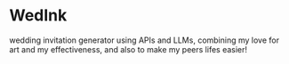 # WedInk
wedding invitation generator using APIs and LLMs, combining my love for art and my effectiveness, and also to make my peers lifes easier! 
